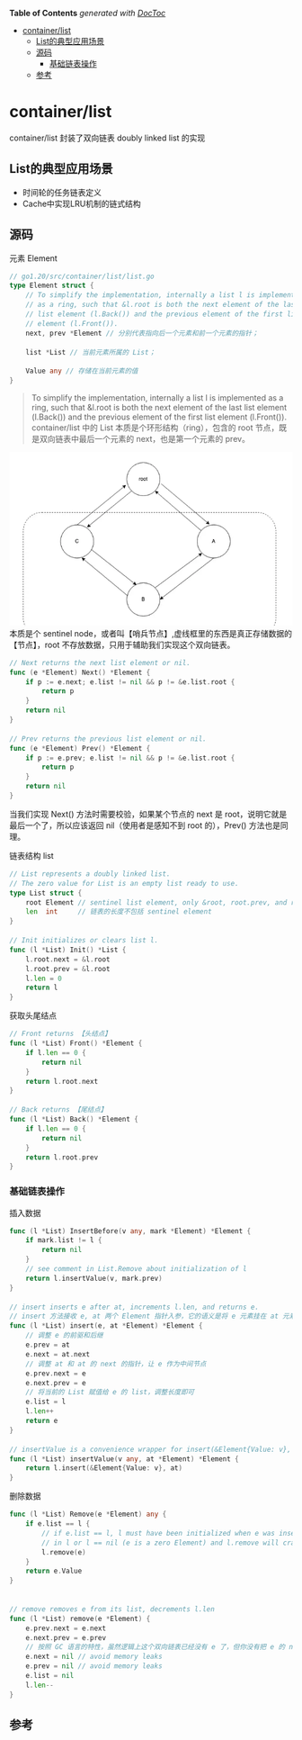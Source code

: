 <!-- START doctoc generated TOC please keep comment here to allow auto update -->
<!-- DON'T EDIT THIS SECTION, INSTEAD RE-RUN doctoc TO UPDATE -->
**Table of Contents**  *generated with [DocToc](https://github.com/thlorenz/doctoc)*

- [container/list](#containerlist)
  - [List的典型应用场景](#list%E7%9A%84%E5%85%B8%E5%9E%8B%E5%BA%94%E7%94%A8%E5%9C%BA%E6%99%AF)
  - [源码](#%E6%BA%90%E7%A0%81)
    - [基础链表操作](#%E5%9F%BA%E7%A1%80%E9%93%BE%E8%A1%A8%E6%93%8D%E4%BD%9C)
  - [参考](#%E5%8F%82%E8%80%83)

<!-- END doctoc generated TOC please keep comment here to allow auto update -->

# container/list 

container/list 封装了双向链表 doubly linked list 的实现


## List的典型应用场景
- 时间轮的任务链表定义
- Cache中实现LRU机制的链式结构

## 源码

元素 Element

```go
// go1.20/src/container/list/list.go
type Element struct {
    // To simplify the implementation, internally a list l is implemented
    // as a ring, such that &l.root is both the next element of the last
    // list element (l.Back()) and the previous element of the first list
    // element (l.Front()).
	next, prev *Element // 分别代表指向后一个元素和前一个元素的指针；
	
	list *List // 当前元素所属的 List；
	
	Value any // 存储在当前元素的值
}

```
> To simplify the implementation, internally a list l is implemented as a ring, such that &l.root is both the next element of the last
list element (l.Back()) and the previous element of the first list element (l.Front()).
> container/list 中的 List 本质是个环形结构（ring），包含的 root 节点，既是双向链表中最后一个元素的 next，也是第一个元素的 prev。

![](.list_images/sentinel.png) 
本质是个 sentinel node，或者叫【哨兵节点】,虚线框里的东西是真正存储数据的【节点】，root 不存放数据，只用于辅助我们实现这个双向链表。

```go
// Next returns the next list element or nil.
func (e *Element) Next() *Element {
	if p := e.next; e.list != nil && p != &e.list.root {
		return p
	}
	return nil
}

// Prev returns the previous list element or nil.
func (e *Element) Prev() *Element {
	if p := e.prev; e.list != nil && p != &e.list.root {
		return p
	}
	return nil
}
```
当我们实现 Next() 方法时需要校验，如果某个节点的 next 是 root，说明它就是最后一个了，所以应该返回 nil（使用者是感知不到 root 的），Prev() 方法也是同理。


链表结构 list 

```go
// List represents a doubly linked list.
// The zero value for List is an empty list ready to use.
type List struct {
	root Element // sentinel list element, only &root, root.prev, and root.next are used
	len  int     // 链表的长度不包括 sentinel element
}

// Init initializes or clears list l.
func (l *List) Init() *List {
	l.root.next = &l.root
	l.root.prev = &l.root
	l.len = 0
	return l
}

```

获取头尾结点
```go
// Front returns 【头结点】
func (l *List) Front() *Element {
	if l.len == 0 {
		return nil
	}
	return l.root.next
}

// Back returns 【尾结点】
func (l *List) Back() *Element {
	if l.len == 0 {
		return nil
	}
	return l.root.prev
}
```

### 基础链表操作

插入数据
```go
func (l *List) InsertBefore(v any, mark *Element) *Element {
	if mark.list != l {
		return nil
	}
	// see comment in List.Remove about initialization of l
	return l.insertValue(v, mark.prev)
}

// insert inserts e after at, increments l.len, and returns e.
// insert 方法接收 e, at 两个 Element 指针入参，它的语义是将 e 元素挂在 at 元素之后。
func (l *List) insert(e, at *Element) *Element {
	// 调整 e 的前驱和后继
	e.prev = at
	e.next = at.next
	// 调整 at 和 at 的 next 的指针，让 e 作为中间节点
	e.prev.next = e
	e.next.prev = e
	// 将当前的 List 赋值给 e 的 list，调整长度即可
	e.list = l
	l.len++
	return e
}

// insertValue is a convenience wrapper for insert(&Element{Value: v}, at).
func (l *List) insertValue(v any, at *Element) *Element {
	return l.insert(&Element{Value: v}, at)
}

```


删除数据 

```go
func (l *List) Remove(e *Element) any {
	if e.list == l {
		// if e.list == l, l must have been initialized when e was inserted
		// in l or l == nil (e is a zero Element) and l.remove will crash
		l.remove(e)
	}
	return e.Value
}


// remove removes e from its list, decrements l.len
func (l *List) remove(e *Element) {
	e.prev.next = e.next
	e.next.prev = e.prev
	// 按照 GC 语言的特性，虽然逻辑上这个双向链表已经没有 e 了，但你没有把 e 的 next 和 prev 指针清空，就会导致随后它们指向的元素有可能不会被垃圾回收，导致出现内存泄漏。
	e.next = nil // avoid memory leaks
	e.prev = nil // avoid memory leaks
	e.list = nil
	l.len--
}
```

## 参考
